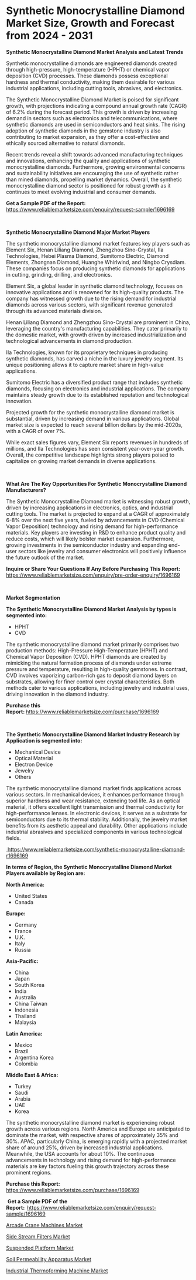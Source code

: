 <p><h1>Synthetic Monocrystalline Diamond Market Size, Growth and Forecast from 2024 - 2031</h1></p><p><strong>Synthetic Monocrystalline Diamond Market Analysis and Latest Trends</strong></p>
<p><p>Synthetic monocrystalline diamonds are engineered diamonds created through high-pressure, high-temperature (HPHT) or chemical vapor deposition (CVD) processes. These diamonds possess exceptional hardness and thermal conductivity, making them desirable for various industrial applications, including cutting tools, abrasives, and electronics.</p><p>The Synthetic Monocrystalline Diamond Market is poised for significant growth, with projections indicating a compound annual growth rate (CAGR) of 6.2% during the forecast period. This growth is driven by increasing demand in sectors such as electronics and telecommunications, where synthetic diamonds are used in semiconductors and heat sinks. The rising adoption of synthetic diamonds in the gemstone industry is also contributing to market expansion, as they offer a cost-effective and ethically sourced alternative to natural diamonds.</p><p>Recent trends reveal a shift towards advanced manufacturing techniques and innovations, enhancing the quality and applications of synthetic monocrystalline diamonds. Furthermore, growing environmental concerns and sustainability initiatives are encouraging the use of synthetic rather than mined diamonds, propelling market dynamics. Overall, the synthetic monocrystalline diamond sector is positioned for robust growth as it continues to meet evolving industrial and consumer demands.</p></p>
<p><strong>Get a Sample PDF of the Report:&nbsp;</strong> <a href="https://www.reliablemarketsize.com/enquiry/request-sample/1696169?utm_campaign=1770&utm_medium=2&utm_source=Github&utm_content=ia&utm_term=19102024&utm_id=synthetic-monocrystalline-diamond">https://www.reliablemarketsize.com/enquiry/request-sample/1696169</a></p>
<p>&nbsp;</p>
<p><strong>Synthetic Monocrystalline Diamond Major Market Players</strong></p>
<p><p>The synthetic monocrystalline diamond market features key players such as Element Six, Henan Liliang Diamond, Zhengzhou Sino-Crystal, IIa Technologies, Hebei Plasma Diamond, Sumitomo Electric, Diamond Elements, Zhongnan Diamond, Huanghe Whirlwind, and Ningbo Crysdiam. These companies focus on producing synthetic diamonds for applications in cutting, grinding, drilling, and electronics.</p><p>Element Six, a global leader in synthetic diamond technology, focuses on innovative applications and is renowned for its high-quality products. The company has witnessed growth due to the rising demand for industrial diamonds across various sectors, with significant revenue generated through its advanced materials division.</p><p>Henan Liliang Diamond and Zhengzhou Sino-Crystal are prominent in China, leveraging the country's manufacturing capabilities. They cater primarily to the domestic market, with growth driven by increased industrialization and technological advancements in diamond production.</p><p>IIa Technologies, known for its proprietary techniques in producing synthetic diamonds, has carved a niche in the luxury jewelry segment. Its unique positioning allows it to capture market share in high-value applications.</p><p>Sumitomo Electric has a diversified product range that includes synthetic diamonds, focusing on electronics and industrial applications. The company maintains steady growth due to its established reputation and technological innovation.</p><p>Projected growth for the synthetic monocrystalline diamond market is substantial, driven by increasing demand in various applications. Global market size is expected to reach several billion dollars by the mid-2020s, with a CAGR of over 7%.</p><p>While exact sales figures vary, Element Six reports revenues in hundreds of millions, and IIa Technologies has seen consistent year-over-year growth. Overall, the competitive landscape highlights strong players poised to capitalize on growing market demands in diverse applications.</p></p>
<p>&nbsp;</p>
<p><strong>What Are The Key Opportunities For Synthetic Monocrystalline Diamond Manufacturers?</strong></p>
<p><p>The Synthetic Monocrystalline Diamond market is witnessing robust growth, driven by increasing applications in electronics, optics, and industrial cutting tools. The market is projected to expand at a CAGR of approximately 6-8% over the next five years, fueled by advancements in CVD (Chemical Vapor Deposition) technology and rising demand for high-performance materials. Key players are investing in R&D to enhance product quality and reduce costs, which will likely bolster market expansion. Furthermore, growing investments in the semiconductor industry and expanding end-user sectors like jewelry and consumer electronics will positively influence the future outlook of the market.</p></p>
<p><strong>Inquire or Share Your Questions If Any Before Purchasing This Report:</strong> <a href="https://www.reliablemarketsize.com/enquiry/pre-order-enquiry/1696169?utm_campaign=1770&utm_medium=2&utm_source=Github&utm_content=ia&utm_term=19102024&utm_id=synthetic-monocrystalline-diamond">https://www.reliablemarketsize.com/enquiry/pre-order-enquiry/1696169</a></p>
<p>&nbsp;</p>
<p><strong>Market Segmentation</strong></p>
<p><strong>The Synthetic Monocrystalline Diamond Market Analysis by types is segmented into:</strong></p>
<p><ul><li>HPHT</li><li>CVD</li></ul></p>
<p><p>The synthetic monocrystalline diamond market primarily comprises two production methods: High-Pressure High-Temperature (HPHT) and Chemical Vapor Deposition (CVD). HPHT diamonds are created by mimicking the natural formation process of diamonds under extreme pressure and temperature, resulting in high-quality gemstones. In contrast, CVD involves vaporizing carbon-rich gas to deposit diamond layers on substrates, allowing for finer control over crystal characteristics. Both methods cater to various applications, including jewelry and industrial uses, driving innovation in the diamond industry.</p></p>
<p><strong>Purchase this Report:&nbsp;</strong><a href="https://www.reliablemarketsize.com/purchase/1696169?utm_campaign=1770&utm_medium=2&utm_source=Github&utm_content=ia&utm_term=19102024&utm_id=synthetic-monocrystalline-diamond">https://www.reliablemarketsize.com/purchase/1696169</a></p>
<p>&nbsp;</p>
<p><strong>The Synthetic Monocrystalline Diamond Market Industry Research by Application is segmented into:</strong></p>
<p><ul><li>Mechanical Device</li><li>Optical Material</li><li>Electron Device</li><li>Jewelry</li><li>Others</li></ul></p>
<p><p>The synthetic monocrystalline diamond market finds applications across various sectors. In mechanical devices, it enhances performance through superior hardness and wear resistance, extending tool life. As an optical material, it offers excellent light transmission and thermal conductivity for high-performance lenses. In electronic devices, it serves as a substrate for semiconductors due to its thermal stability. Additionally, the jewelry market benefits from its aesthetic appeal and durability. Other applications include industrial abrasives and specialized components in various technological fields.</p></p>
<p><a href="https://www.reliablemarketsize.com/synthetic-monocrystalline-diamond-r1696169?utm_campaign=1770&utm_medium=2&utm_source=Github&utm_content=ia&utm_term=19102024&utm_id=synthetic-monocrystalline-diamond">&nbsp;https://www.reliablemarketsize.com/synthetic-monocrystalline-diamond-r1696169</a></p>
<p><strong>In terms of Region, the Synthetic Monocrystalline Diamond Market Players available by Region are:</strong></p>
<p>
    <p> <strong> North America: </strong>
        <ul>
            <li>United States</li>
            <li>Canada</li>
        </ul>
        </p> 
    <p> <strong> Europe: </strong>
        <ul>
            <li>Germany</li>
            <li>France</li>
            <li>U.K.</li>
            <li>Italy</li>
            <li>Russia</li>
        </ul>
        </p> 
    <p> <strong> Asia-Pacific: </strong>
        <ul>
            <li>China</li>
            <li>Japan</li>
            <li>South Korea</li>
            <li>India</li>
            <li>Australia</li>
            <li>China Taiwan</li>
            <li>Indonesia</li>
            <li>Thailand</li>
            <li>Malaysia</li>
        </ul>
        </p> 
    <p> <strong> Latin America: </strong>
        <ul>
            <li>Mexico</li>
            <li>Brazil</li>
            <li>Argentina Korea</li>
            <li>Colombia</li>
        </ul>
        </p> 
    <p> <strong> Middle East & Africa: </strong>
        <ul>
            <li>Turkey</li>
            <li>Saudi</li>
            <li>Arabia</li>
            <li>UAE</li>
            <li>Korea</li>
        </ul>
    </p>
    </p>
<p><p>The synthetic monocrystalline diamond market is experiencing robust growth across various regions. North America and Europe are anticipated to dominate the market, with respective shares of approximately 35% and 30%. APAC, particularly China, is emerging rapidly with a projected market share of around 25%, driven by increased industrial applications. Meanwhile, the USA accounts for about 10%. The continuous advancements in technology and rising demand for high-performance materials are key factors fueling this growth trajectory across these prominent regions.</p></p>
<p><strong>Purchase this Report: </strong><a href="https://www.reliablemarketsize.com/purchase/1696169?utm_campaign=1770&utm_medium=2&utm_source=Github&utm_content=ia&utm_term=19102024&utm_id=synthetic-monocrystalline-diamond">https://www.reliablemarketsize.com/purchase/1696169</a></p>
<p>&nbsp;<strong>Get a Sample PDF of the Report:&nbsp;&nbsp;</strong><a href="https://www.reliablemarketsize.com/enquiry/request-sample/1696169?utm_campaign=1770&utm_medium=2&utm_source=Github&utm_content=ia&utm_term=19102024&utm_id=synthetic-monocrystalline-diamond">https://www.reliablemarketsize.com/enquiry/request-sample/1696169</a></p>
<p><strong></strong></p>
<p><p><a href="https://issuu.com/reportprime-2/docs/arcade-crane-machines-market-size-2_9923a9f588432e?utm_campaign=1770&utm_medium=2&utm_source=Github&utm_content=ia&utm_term=19102024&utm_id=synthetic-monocrystalline-diamond">Arcade Crane Machines Market</a></p><p><a href="https://www.linkedin.com/pulse/side-stream-filters-market-investigation-industry-evolution-ff8rc?utm_campaign=1770&utm_medium=2&utm_source=Github&utm_content=ia&utm_term=19102024&utm_id=synthetic-monocrystalline-diamond">Side Stream Filters Market</a></p><p><a href="https://www.linkedin.com/pulse/suspended-platform-market-consolidation-impact-structure-2024-2031-usewc?utm_campaign=1770&utm_medium=2&utm_source=Github&utm_content=ia&utm_term=19102024&utm_id=synthetic-monocrystalline-diamond">Suspended Platform Market</a></p><p><a href="https://www.linkedin.com/pulse/soil-permeability-apparatus-market-segmentation-in-depth-analysis-v9tlc?utm_campaign=1770&utm_medium=2&utm_source=Github&utm_content=ia&utm_term=19102024&utm_id=synthetic-monocrystalline-diamond">Soil Permeability Apparatus Market</a></p><p><a href="https://www.linkedin.com/pulse/industrial-thermoforming-machine-spectrum-usage-patterns-sector-lbl5c?utm_campaign=1770&utm_medium=2&utm_source=Github&utm_content=ia&utm_term=19102024&utm_id=synthetic-monocrystalline-diamond">Industrial Thermoforming Machine Market</a></p></p>